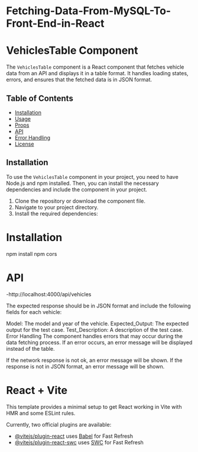 # Fetching-Data-From-MySQL-To-Front-End-in-React

# VehiclesTable Component

The `VehiclesTable` component is a React component that fetches vehicle data from an API and displays it in a table format. It handles loading states, errors, and ensures that the fetched data is in JSON format.

## Table of Contents

- [Installation](#installation)
- [Usage](#usage)
- [Props](#props)
- [API](#api)
- [Error Handling](#error-handling)
- [License](#license)

## Installation

To use the `VehiclesTable` component in your project, you need to have Node.js and npm installed. Then, you can install the necessary dependencies and include the component in your project.

1. Clone the repository or download the component file.
2. Navigate to your project directory.
3. Install the required dependencies:

# Installation
npm install
npm cors

# API 
-http://localhost:4000/api/vehicles

The expected response should be in JSON format and include the following fields for each vehicle:

Model: The model and year of the vehicle.
Expected_Output: The expected output for the test case.
Test_Description: A description of the test case.
Error Handling
The component handles errors that may occur during the data fetching process. If an error occurs, an error message will be displayed instead of the table.

If the network response is not ok, an error message will be shown.
If the response is not in JSON format, an error message will be shown.

# React + Vite

This template provides a minimal setup to get React working in Vite with HMR and some ESLint rules.

Currently, two official plugins are available:

- [@vitejs/plugin-react](https://github.com/vitejs/vite-plugin-react/blob/main/packages/plugin-react/README.md) uses [Babel](https://babeljs.io/) for Fast Refresh
- [@vitejs/plugin-react-swc](https://github.com/vitejs/vite-plugin-react-swc) uses [SWC](https://swc.rs/) for Fast Refresh
